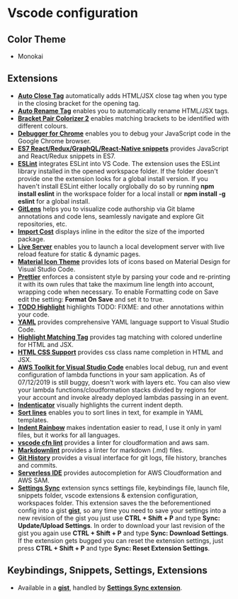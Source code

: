 # Vscode configuration

## Color Theme

- Monokai

## Extensions

- [**Auto Close Tag**](https://marketplace.visualstudio.com/items?itemName=formulahendry.auto-close-tag) automatically adds HTML/JSX close tag when you type in the closing bracket for the opening tag.
- [**Auto Rename Tag**](https://marketplace.visualstudio.com/items?itemName=formulahendry.auto-rename-tag) enables you to automatically rename HTML/JSX tags.
- [**Bracket Pair Colorizer 2**](https://marketplace.visualstudio.com/items?itemName=CoenraadS.bracket-pair-colorizer-2) enables matching brackets to be identified with different colours.
- [**Debugger for Chrome**](https://marketplace.visualstudio.com/items?itemName=msjsdiag.debugger-for-chrome) enables you to debug your JavaScript code in the Google Chrome browser.
- [**ES7 React/Redux/GraphQL/React-Native snippets**](https://marketplace.visualstudio.com/items?itemName=dsznajder.es7-react-js-snippets) provides JavaScript and React/Redux snippets in ES7.
- [**ESLint**](https://marketplace.visualstudio.com/items?itemName=dbaeumer.vscode-eslint) integrates ESLint into VS Code. The extension uses the ESLint library installed in the opened workspace folder. If the folder doesn't provide one the extension looks for a global install version. If you haven't install ESLint either locally orglobally do so by running **npm install eslint** in the workspace folder for a local install or **npm install -g eslint** for a global install.
- [**GitLens**](https://marketplace.visualstudio.com/items?itemName=eamodio.gitlens) helps you to visualize code authorship via Git blame annotations and code lens, seamlessly navigate and explore Git repositories, etc.
- [**Import Cost**](https://marketplace.visualstudio.com/items?itemName=wix.vscode-import-cost) displays inline in the editor the size of the imported package.
- [**Live Server**](https://marketplace.visualstudio.com/items?itemName=ritwickdey.LiveServer) enables you to launch a local development server with live reload feature for static & dynamic pages.
- [**Material Icon Theme**](https://marketplace.visualstudio.com/items?itemName=PKief.material-icon-theme) provides lots of icons based on Material Design for Visual Studio Code.
- [**Prettier**](https://marketplace.visualstudio.com/items?itemName=esbenp.prettier-vscode) enforces a consistent style by parsing your code and re-printing it with its own rules that take the maximum line length into account, wrapping code when necessary. To enable Formatting code on Save edit the setting: **Format On Save** and set it to true.
- [**TODO Highlight**](https://marketplace.visualstudio.com/items?itemName=wayou.vscode-todo-highlight) highlights TODO: FIXME: and other annotations within your code.
- [**YAML**](https://marketplace.visualstudio.com/items?itemName=redhat.vscode-yaml) provides comprehensive YAML language support to Visual Studio Code.
- [**Highlight Matching Tag**](https://marketplace.visualstudio.com/items?itemName=vincaslt.highlight-matching-tag) provides tag matching with colored underline for HTML and JSX.
- [**HTML CSS Support**](https://marketplace.visualstudio.com/items?itemName=ecmel.vscode-html-css) provides css class name completion in HTML and JSX.
- [**AWS Toolkit for Visual Studio Code**](https://marketplace.visualstudio.com/items?itemName=AmazonWebServices.aws-toolkit-vscode) enables local debug, run and event configuration of lambda functions in your sam application. As of 07/12/2019 is still buggy, doesn't work with layers etc. You can also view your lambda functions/cloudformation stacks divided by regions for your account and invoke already deployed lambdas passing in an event.
- [**Indenticator**](https://marketplace.visualstudio.com/items?itemName=SirTori.indenticator) visually highlights the current indent depth.
- [**Sort lines**](https://marketplace.visualstudio.com/items?itemName=Tyriar.sort-lines) enables you to sort lines in text, for example in YAML templates.
- [**Indent Rainbow**](https://marketplace.visualstudio.com/items?itemName=oderwat.indent-rainbow) makes indentation easier to read, I use it only in yaml files, but it works for all languages.
- [**vscode cfn lint**](https://marketplace.visualstudio.com/items?itemName=kddejong.vscode-cfn-lint) provides a linter for cloudformation and aws sam.
- [**Markdownlint**](https://marketplace.visualstudio.com/items?itemName=DavidAnson.vscode-markdownlint) provides a linter for markdown (.md) files.
- [**Git History**](https://marketplace.visualstudio.com/items?itemName=donjayamanne.githistory) provides a visual interface for git logs, file history, branches and commits.
- [**Serverless IDE**](https://marketplace.visualstudio.com/items?itemName=ThreadHeap.serverless-ide-vscode) provides autocompletion for AWS Cloudformation and AWS SAM.
- [**Settings Sync**](https://marketplace.visualstudio.com/items?itemName=Shan.code-settings-sync) extension syncs settings file, keybindings file, launch file, snippets folder, vscode extensions & extension configuration, workspaces folder. This extension saves the the beforementioned config into a gist [**gist**](https://gist.github.com/), so any time you need to save your settings into a new revision of the gist you just use **CTRL + Shift + P** and type **Sync: Update/Upload Settings**. In order to download your last revision of the gist you again use **CTRL + Shift + P** and type **Sync: Download Settings**. If the extension gets bugged you can reset the extension settings, just press **CTRL + Shift + P** and type **Sync: Reset Extension Settings**.

## Keybindings, Snippets, Settings, Extensions

- Available in a [**gist**](https://gist.github.com/), handled by [**Settings Sync extension**](https://marketplace.visualstudio.com/items?itemName=Shan.code-settings-sync).
